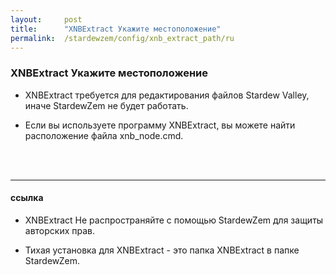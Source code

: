 ```yaml
---
layout:     post
title:      "XNBExtract Укажите местоположение"
permalink:  /stardewzem/config/xnb_extract_path/ru
---
```


### **XNBExtract Укажите местоположение**

* XNBExtract требуется для редактирования файлов Stardew Valley, иначе StardewZem не будет работать.

* Если вы используете программу XNBExtract, вы можете найти расположение файла xnb_node.cmd.

<br/>
<br/>

---
#### **ссылка**

* XNBExtract Не распространяйте с помощью StardewZem для защиты авторских прав.

* Тихая установка для XNBExtract - это папка XNBExtract в папке StardewZem.

<br/>
<br/>
